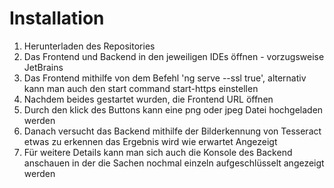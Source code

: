 # Installation

1. Herunterladen des Repositories
2. Das Frontend und Backend in den jeweiligen IDEs öffnen - vorzugsweise JetBrains
3. Das Frontend mithilfe von dem Befehl 'ng serve --ssl true', alternativ kann man auch den start command start-https einstellen
4. Nachdem beides gestartet wurden, die Frontend URL öffnen
5. Durch den klick des Buttons kann eine png oder jpeg Datei hochgeladen werden
6. Danach versucht das Backend mithilfe der Bilderkennung von Tesseract etwas zu erkennen das Ergebnis wird wie erwartet Angezeigt
7. Für weitere Details kann man sich auch die Konsole des Backend anschauen in der die Sachen nochmal einzeln aufgeschlüsselt angezeigt werden